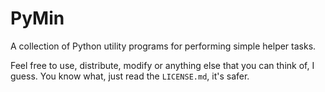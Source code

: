 # PyMin

A collection of Python utility programs for performing simple helper tasks.

Feel free to use, distribute, modify or anything else that you can think of, I guess. You know what, just read the `LICENSE.md`, it's safer.
